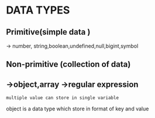 DATA TYPES
====================

Primitive(simple data )
-----------------------
-> number, string,boolean,undefined,null,bigint,symbol

Non-primitive (collection of data)
---------------------------------
->object,array
->regular expression
-------------
    multiple value can store in single variable


object is a data type which store in format of key and value
